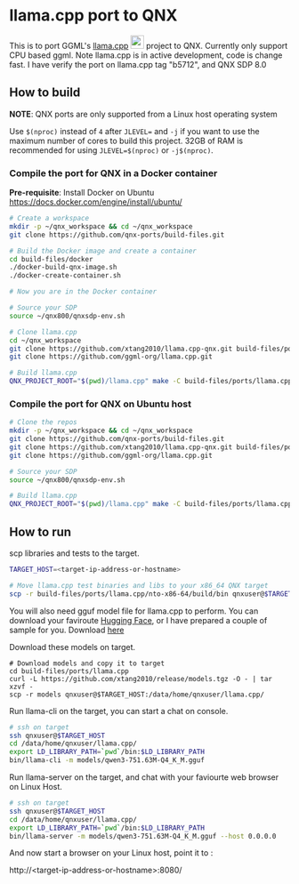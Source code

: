 # llama.cpp port to QNX

This is to port GGML's [llama.cpp](https://github.com/ggml-org/llama.cpp) <img src="https://avatars.githubusercontent.com/u/134263123?s=48&v=4" width=24 /> project to QNX. Currently only support CPU based ggml. Note llama.cpp is in active development, code is change fast. I have verify the port on llama.cpp tag "b5712", and QNX SDP 8.0

## How to build

**NOTE**: QNX ports are only supported from a Linux host operating system

Use `$(nproc)` instead of `4` after `JLEVEL=` and `-j` if you want to use the maximum number of cores to build this project.
32GB of RAM is recommended for using `JLEVEL=$(nproc)` or `-j$(nproc)`.

### Compile the port for QNX in a Docker container

**Pre-requisite**: Install Docker on Ubuntu https://docs.docker.com/engine/install/ubuntu/
```bash
# Create a workspace
mkdir -p ~/qnx_workspace && cd ~/qnx_workspace
git clone https://github.com/qnx-ports/build-files.git

# Build the Docker image and create a container
cd build-files/docker
./docker-build-qnx-image.sh
./docker-create-container.sh

# Now you are in the Docker container

# Source your SDP
source ~/qnx800/qnxsdp-env.sh

# Clone llama.cpp
cd ~/qnx_workspace
git clone https://github.com/xtang2010/llama.cpp-qnx.git build-files/ports/llama.cpp
git clone https://github.com/ggml-org/llama.cpp.git

# Build llama.cpp
QNX_PROJECT_ROOT="$(pwd)/llama.cpp" make -C build-files/ports/llama.cpp -j4
```

### Compile the port for QNX on Ubuntu host
```bash
# Clone the repos
mkdir -p ~/qnx_workspace && cd ~/qnx_workspace
git clone https://github.com/qnx-ports/build-files.git
git clone https://github.com/xtang2010/llama.cpp-qnx.git build-files/ports/llama.cpp
git clone https://github.com/ggml-org/llama.cpp.git

# Source your SDP
source ~/qnx800/qnxsdp-env.sh

# Build llama.cpp
QNX_PROJECT_ROOT="$(pwd)/llama.cpp" make -C build-files/ports/llama.cpp -j4
```

## How to run

scp libraries and tests to the target.
```bash
TARGET_HOST=<target-ip-address-or-hostname>

# Move llama.cpp test binaries and libs to your x86_64 QNX target
scp -r build-files/ports/llama.cpp/nto-x86-64/build/bin qnxuser@$TARGET_HOST:/data/home/qnxuser/llama.cpp/
```
You will also need gguf model file for llama.cpp to perform. You can download your faviroute [Hugging Face](https://huggingface.co/), or I have prepared a couple of sample for you. Download [here](https://github.com/xtang2010/release/models.tgz)

Download these models on target.
```base
# Download models and copy it to target
cd build-files/ports/llama.cpp
curl -L https://github.com/xtang2010/release/models.tgz -O - | tar xzvf -
scp -r models qnxuser@$TARGET_HOST:/data/home/qnxuser/llama.cpp/
```

Run llama-cli on the target, you can start a chat on console.
```bash
# ssh on target
ssh qnxuser@$TARGET_HOST
cd /data/home/qnxuser/llama.cpp/
export LD_LIBRARY_PATH=`pwd`/bin:$LD_LIBRARY_PATH
bin/llama-cli -m models/qwen3-751.63M-Q4_K_M.gguf 
```
Run llama-server on the target, and chat with your faviourte web browser on Linux Host.
```bash
# ssh on target
ssh qnxuser@$TARGET_HOST
cd /data/home/qnxuser/llama.cpp/
export LD_LIBRARY_PATH=`pwd`/bin:$LD_LIBRARY_PATH
bin/llama-server -m models/qwen3-751.63M-Q4_K_M.gguf --host 0.0.0.0 
```
And now start a browser on your Linux host, point it to :

http://\<target-ip-address-or-hostname\>:8080/

